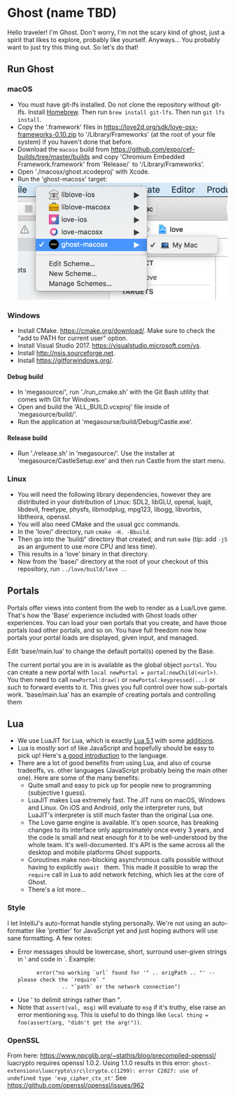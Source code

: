 # Ghost (name TBD)

Hello traveler! I'm Ghost. Don't worry, I'm not the scary kind of ghost, just a spirit that likes to
explore, probably like yourself. Anyways... You probably want to just try this thing out. So let's
do that!

## Run Ghost

### macOS

- You must have git-lfs installed. Do not clone the repository without git-lfs. Install [Homebrew](https://brew.sh/). Then run `brew install git-lfs`. Then run `git lfs install`.
- Copy the '.framework' files in https://love2d.org/sdk/love-osx-frameworks-0.10.zip to
'/Library/Frameworks' (at the root of your file system) if you haven't done that before.
- Download the `macosx` build from https://github.com/expo/cef-builds/tree/master/builds and copy 'Chromium Embedded Framework.framework' from 'Release/` to '/Library/Frameworks'.
- Open './macosx/ghost.xcodeproj' with Xcode.
- Run the 'ghost-macosx' target:
![Run Ghost on macOS](run-mac.png)

### Windows

- Install CMake. https://cmake.org/download/. Make sure to check the "add to PATH for current user" option.
- Install Visual Studio 2017. https://visualstudio.microsoft.com/vs.
- Install http://nsis.sourceforge.net.
- Install https://gitforwindows.org/.

#### Debug build
- In 'megasource/', run './run_cmake.sh' with the Git Bash utility that comes with Git for Windows.
- Open and build the 'ALL_BUILD.vcxproj' file inside of 'megasource/build/'.
- Run the application at 'megasourse/build/Debug/Castle.exe'.

#### Release build
- Run './release.sh' in 'megasource/'. Use the installer at 'megasource/CastleSetup.exe' and then run Castle from the start menu.

### Linux

- You will need the following library dependencies, however they are distributed
  in your distribution of Linux: SDL2, libGLU, openal, luajit, libdevil,
  freetype, physfs, libmodplug, mpg123, libogg, libvorbis, libtheora, openssl.
- You will also need CMake and the usual gcc commands.
- In the 'love/' directory, run `cmake -H. -Bbuild`.
- Then go into the 'build/' directory that created, and run `make` (tip: add
  `-j5` as an argument to use more CPU and less time).
- This results in a 'love' binary in that directory.
- Now from the 'base/' directory at the root of your checkout of this
  repository, run `../love/build/love .`.


## Portals

Portals offer views into content from the web to render as a Lua/Love game. That's how the 'Base'
experience included with Ghost loads other experiences. You can load your own portals that you
create, and have those portals load other portals, and so on. You have full freedom now how portals
your portal loads are displayed, given input, and managed.

Edit 'base/main.lua' to change the default portal(s) opened by the Base.

The current portal you are in is available as the global object `portal`. You can create a new
portal with `local newPortal = portal:newChild(<url>)`. You then need to call `newPortal:draw()` or
`newPortal:keypressed(...)` or such to forward events to it. This gives you full control over how
sub-portals work. 'base/main.lua' has an example of creating portals and controlling them

## Lua

- We use LuaJIT for Lua, which is exactly [Lua 5.1](https://www.lua.org/manual/5.1/) with some
  [additions](http://luajit.org/extensions.html).
- Lua is mostly sort of like JavaScript and hopefully should be easy to pick up! Here's [a good introduction](http://lua-users.org/wiki/TutorialDirectory) to the language.
- There are a lot of good benefits from using Lua, and also of course tradeoffs, vs. other languages
  (JavaScript probably being the main other one). Here are some of the many benefits:
  - Quite small and easy to pick up for people new to programming (subjective I guess).
  - LuaJIT makes Lua extremely fast. The JIT runs on macOS, Windows and Linux. On iOS and Android,
    only the interpreter runs, but LuaJIT's interpreter is still much faster than the original Lua
    one.
  - The Love game engine is available. It's open source, has breaking changes to its interface only
    approximately once every 3 years, and the code is small and neat enough for it to be
    well-understood by the whole team. It's well-documented. It's API is the same across all
    the desktop and mobile platforms Ghost supports.
  - Coroutines make non-blocking asynchronous calls possible without having to explicitly `await `
    them. This made it possible to wrap the `require` call in Lua to add network fetching, which lies
    at the core of Ghost.
  - There's a lot more...
  
### Style

I let IntelliJ's auto-format handle styling personally. We're not using an auto-formatter like
'prettier' for JavaScript yet and just hoping authors will use sane formatting. A few notes:

- Error messages should be lowercase, short, surround user-given strings in ' and code in `.
  Example:
  ```
        error("no working `url` found for '" .. origPath .. "' -- please check the `require` "
                .. "`path` or the network connection")
  ```
- Use ' to delimit strings rather than ".
- Note that `assert(val, msg)` will evaluate to `msg` if it's truthy, else raise an error mentioning
  `msg`. This is useful to do things like `local thing = foo(assert(arg, "didn't get the arg!"))`.

### OpenSSL

From here: https://www.npcglib.org/~stathis/blog/precompiled-openssl/
luacrypto requires openssl 1.0.2. Using 1.1.0 results in this error:
`ghost-extensions\luacrypto\src\lcrypto.c(1299): error C2027: use of undefined type 'evp_cipher_ctx_st'`
See https://github.com/openssl/openssl/issues/962
